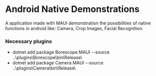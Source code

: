 # Android Native Demonstrations

A application made with MAUI demonstration the possibilities of native functions in android like: Camera, Crop Images, Facial Recognition.


### Necessary plugins
- dotnet add package Borescope.MAUI --source ..\plugins\Borescope\bin\Release\
- dotnet add package Camera.MAUI --source ..\plugins\Camera\bin\Release\